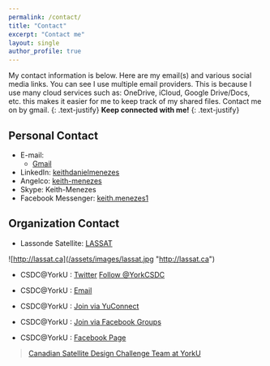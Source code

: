 ```yaml
---
permalink: /contact/
title: "Contact"
excerpt: "Contact me"
layout: single
author_profile: true
---
```

My contact information is below. Here are my email(s) and various social media links. You can see I use multiple email providers. This is because I use many cloud services such as: OneDrive, iCloud, Google Drive/Docs, etc. this makes it easier for me to keep track of my shared files. Contact me on by gmail.
{: .text-justify}
**Keep connected with me!**
{: .text-justify}

## Personal Contact
* E-mail:
  * [Gmail](mailto:keithdanielmenezes@gmail.com)
* LinkedIn: [keithdanielmenezes](http://www.linkedin.com/in/keithdanielmenezes)
* Angelco: [keith-menezes](https://angel.co/keith-menezes)
* Skype: Keith-Menezes
* Facebook Messenger: [keith.menezes1](https://www.messenger.com/t/keith.menezes1)

## Organization Contact
* Lassonde Satellite: [LASSAT](http://lassat.ca)

![http://lassat.ca](/assets/images/lassat.jpg "http://lassat.ca")

* CSDC@YorkU : [Twitter](http://twitter.com/YorkCSDC) <a href="https://twitter.com/YorkCSDC" class="twitter-follow-button" data-show-count="false">Follow @YorkCSDC</a><script async src="//platform.twitter.com/widgets.js" charset="utf-8"></script>

* CSDC@YorkU : [Email](mailto:csdcyorku@gmail.com)
* CSDC@YorkU : [Join via YuConnect](https://yorku.collegiatelink.net/organization/csdc)
* CSDC@YorkU : [Join via Facebook Groups](https://www.facebook.com/groups/YorkCSDC/)
* CSDC@YorkU : [Facebook Page](http://facebook.com/YorkCSDC)

<div id="fb-root"></div>
<script>(function(d, s, id) {
  var js, fjs = d.getElementsByTagName(s)[0];
  if (d.getElementById(id)) return;
  js = d.createElement(s); js.id = id;
  js.src = "//connect.facebook.net/en_US/sdk.js#xfbml=1&version=v2.8";
  fjs.parentNode.insertBefore(js, fjs);
}(document, 'script', 'facebook-jssdk'));</script>

<div class="fb-page" data-href="https://www.facebook.com/YorkCSDC/" data-tabs="timeline" data-small-header="false" data-adapt-container-width="true" data-hide-cover="false" data-show-facepile="true"><blockquote cite="https://www.facebook.com/YorkCSDC/" class="fb-xfbml-parse-ignore"><a href="https://www.facebook.com/YorkCSDC/">Canadian Satellite Design Challenge Team at YorkU</a></blockquote></div>
